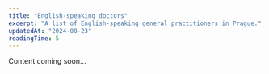 ```yaml
---
title: "English-speaking doctors"
excerpt: "A list of English-speaking general practitioners in Prague."
updatedAt: "2024-08-23"
readingTime: 5
---
```


Content coming soon...
